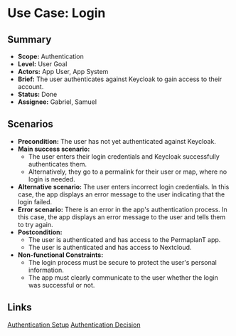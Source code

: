 # Use Case: Login

## Summary

- **Scope:** Authentication
- **Level:** User Goal
- **Actors:** App User, App System
- **Brief:** The user authenticates against Keycloak to gain access to their account.
- **Status:** Done
- **Assignee:** Gabriel, Samuel

## Scenarios

- **Precondition:** The user has not yet authenticated against Keycloak.
- **Main success scenario:**
  - The user enters their login credentials and Keycloak successfully authenticates them.
  - Alternatively, they go to a permalink for their user or map, where no login is needed.
- **Alternative scenario:**
  The user enters incorrect login credentials.
  In this case, the app displays an error message to the user indicating that the login failed.
- **Error scenario:**
  There is an error in the app's authentication process.
  In this case, the app displays an error message to the user and tells them to try again.
- **Postcondition:**
  - The user is authenticated and has access to the PermaplanT app.
  - The user is authenticated and has access to Nextcloud.
- **Non-functional Constraints:**
  - The login process must be secure to protect the user's personal information.
  - The app must clearly communicate to the user whether the login was successful or not.

## Links

[Authentication Setup](../../research/nextcloud_integration.md)
[Authentication Decision](../../decisions/auth.md)
